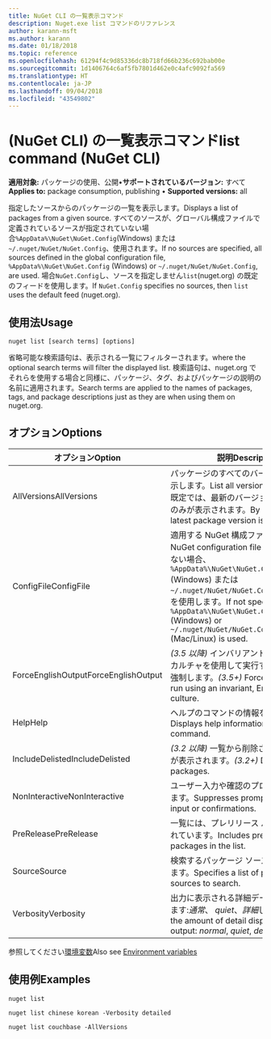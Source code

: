 ```yaml
---
title: NuGet CLI の一覧表示コマンド
description: Nuget.exe list コマンドのリファレンス
author: karann-msft
ms.author: karann
ms.date: 01/18/2018
ms.topic: reference
ms.openlocfilehash: 61294f4c9d85336dc8b718fd66b236c692bab00e
ms.sourcegitcommit: 1d1406764c6af5fb7801d462e0c4afc9092fa569
ms.translationtype: HT
ms.contentlocale: ja-JP
ms.lasthandoff: 09/04/2018
ms.locfileid: "43549802"
---
```

# <a name="list-command-nuget-cli"></a><span data-ttu-id="949f3-103">(NuGet CLI) の一覧表示コマンド</span><span class="sxs-lookup"><span data-stu-id="949f3-103">list command (NuGet CLI)</span></span>

<span data-ttu-id="949f3-104">**適用対象:** パッケージの使用、公開&bullet;**サポートされているバージョン:** すべて</span><span class="sxs-lookup"><span data-stu-id="949f3-104">**Applies to:** package consumption, publishing &bullet; **Supported versions:** all</span></span>

<span data-ttu-id="949f3-105">指定したソースからのパッケージの一覧を表示します。</span><span class="sxs-lookup"><span data-stu-id="949f3-105">Displays a list of packages from a given source.</span></span> <span data-ttu-id="949f3-106">すべてのソースが、グローバル構成ファイルで定義されているソースが指定されていない場合`%AppData%\NuGet\NuGet.Config`(Windows) または`~/.nuget/NuGet/NuGet.Config`、使用されます。</span><span class="sxs-lookup"><span data-stu-id="949f3-106">If no sources are specified, all sources defined in the global configuration file, `%AppData%\NuGet\NuGet.Config` (Windows) or `~/.nuget/NuGet/NuGet.Config`, are used.</span></span> <span data-ttu-id="949f3-107">場合`NuGet.Config`し、ソースを指定しません`list`(nuget.org) の既定のフィードを使用します。</span><span class="sxs-lookup"><span data-stu-id="949f3-107">If `NuGet.Config` specifies no sources, then `list` uses the default feed (nuget.org).</span></span>

## <a name="usage"></a><span data-ttu-id="949f3-108">使用法</span><span class="sxs-lookup"><span data-stu-id="949f3-108">Usage</span></span>

```cli
nuget list [search terms] [options]
```

<span data-ttu-id="949f3-109">省略可能な検索語句は、表示される一覧にフィルターされます。</span><span class="sxs-lookup"><span data-stu-id="949f3-109">where the optional search terms will filter the displayed list.</span></span> <span data-ttu-id="949f3-110">検索語句は、nuget.org でそれらを使用する場合と同様に、パッケージ、タグ、およびパッケージの説明の名前に適用されます。</span><span class="sxs-lookup"><span data-stu-id="949f3-110">Search terms are applied to the names of packages, tags, and package descriptions just as they are when using them on nuget.org.</span></span>

## <a name="options"></a><span data-ttu-id="949f3-111">オプション</span><span class="sxs-lookup"><span data-stu-id="949f3-111">Options</span></span>

| <span data-ttu-id="949f3-112">オプション</span><span class="sxs-lookup"><span data-stu-id="949f3-112">Option</span></span> | <span data-ttu-id="949f3-113">説明</span><span class="sxs-lookup"><span data-stu-id="949f3-113">Description</span></span> |
| --- | --- |
| <span data-ttu-id="949f3-114">AllVersions</span><span class="sxs-lookup"><span data-stu-id="949f3-114">AllVersions</span></span> | <span data-ttu-id="949f3-115">パッケージのすべてのバージョンを一覧表示します。</span><span class="sxs-lookup"><span data-stu-id="949f3-115">List all versions of a package.</span></span> <span data-ttu-id="949f3-116">既定では、最新のバージョンのパッケージのみが表示されます。</span><span class="sxs-lookup"><span data-stu-id="949f3-116">By default, only the latest package version is displayed.</span></span> |
| <span data-ttu-id="949f3-117">ConfigFile</span><span class="sxs-lookup"><span data-stu-id="949f3-117">ConfigFile</span></span> | <span data-ttu-id="949f3-118">適用する NuGet 構成ファイル。</span><span class="sxs-lookup"><span data-stu-id="949f3-118">The NuGet configuration file to apply.</span></span> <span data-ttu-id="949f3-119">指定しない場合、 `%AppData%\NuGet\NuGet.Config` (Windows) または`~/.nuget/NuGet/NuGet.Config`(Mac/linux) を使用します。</span><span class="sxs-lookup"><span data-stu-id="949f3-119">If not specified, `%AppData%\NuGet\NuGet.Config` (Windows) or `~/.nuget/NuGet/NuGet.Config` (Mac/Linux) is used.</span></span>|
| <span data-ttu-id="949f3-120">ForceEnglishOutput</span><span class="sxs-lookup"><span data-stu-id="949f3-120">ForceEnglishOutput</span></span> | <span data-ttu-id="949f3-121">*(3.5 以降)* インバリアントの英語ベースのカルチャを使用して実行する nuget.exe を強制します。</span><span class="sxs-lookup"><span data-stu-id="949f3-121">*(3.5+)* Forces nuget.exe to run using an invariant, English-based culture.</span></span> |
| <span data-ttu-id="949f3-122">Help</span><span class="sxs-lookup"><span data-stu-id="949f3-122">Help</span></span> | <span data-ttu-id="949f3-123">ヘルプのコマンドの情報を表示します。</span><span class="sxs-lookup"><span data-stu-id="949f3-123">Displays help information for the command.</span></span> |
| <span data-ttu-id="949f3-124">IncludeDelisted</span><span class="sxs-lookup"><span data-stu-id="949f3-124">IncludeDelisted</span></span> | <span data-ttu-id="949f3-125">*(3.2 以降)* 一覧から削除されたパッケージが表示されます。</span><span class="sxs-lookup"><span data-stu-id="949f3-125">*(3.2+)* Display unlisted packages.</span></span> |
| <span data-ttu-id="949f3-126">NonInteractive</span><span class="sxs-lookup"><span data-stu-id="949f3-126">NonInteractive</span></span> | <span data-ttu-id="949f3-127">ユーザー入力や確認のプロンプトを抑制します。</span><span class="sxs-lookup"><span data-stu-id="949f3-127">Suppresses prompts for user input or confirmations.</span></span> |
| <span data-ttu-id="949f3-128">PreRelease</span><span class="sxs-lookup"><span data-stu-id="949f3-128">PreRelease</span></span> | <span data-ttu-id="949f3-129">一覧には、プレリリース パッケージが含まれています。</span><span class="sxs-lookup"><span data-stu-id="949f3-129">Includes prerelease packages in the list.</span></span> |
| <span data-ttu-id="949f3-130">Source</span><span class="sxs-lookup"><span data-stu-id="949f3-130">Source</span></span> | <span data-ttu-id="949f3-131">検索するパッケージ ソースの一覧を指定します。</span><span class="sxs-lookup"><span data-stu-id="949f3-131">Specifies a list of packages sources to search.</span></span> |
| <span data-ttu-id="949f3-132">Verbosity</span><span class="sxs-lookup"><span data-stu-id="949f3-132">Verbosity</span></span> | <span data-ttu-id="949f3-133">出力に表示される詳細データの量を指定します:*通常*、 *quiet*、*詳細*します。</span><span class="sxs-lookup"><span data-stu-id="949f3-133">Specifies the amount of detail displayed in the output: *normal*, *quiet*, *detailed*.</span></span> |

<span data-ttu-id="949f3-134">参照してください[環境変数](cli-ref-environment-variables.md)</span><span class="sxs-lookup"><span data-stu-id="949f3-134">Also see [Environment variables](cli-ref-environment-variables.md)</span></span>

## <a name="examples"></a><span data-ttu-id="949f3-135">使用例</span><span class="sxs-lookup"><span data-stu-id="949f3-135">Examples</span></span>

```cli
nuget list

nuget list chinese korean -Verbosity detailed

nuget list couchbase -AllVersions
```
